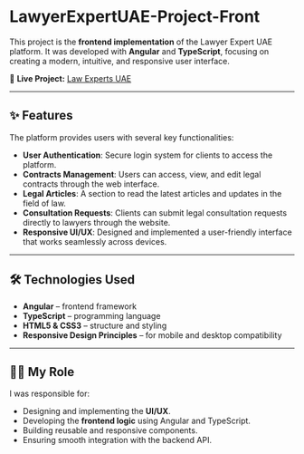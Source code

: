 # LawyerExpertUAE-Project-Front

This project is the **frontend implementation** of the Lawyer Expert UAE platform. It was developed with **Angular** and **TypeScript**, focusing on creating a modern, intuitive, and responsive user interface.

🔗 **Live Project:** [Law Experts UAE](https://lawexpertsuae.com/home)

---

## ✨ Features

The platform provides users with several key functionalities:

* **User Authentication**: Secure login system for clients to access the platform.
* **Contracts Management**: Users can access, view, and edit legal contracts through the web interface.
* **Legal Articles**: A section to read the latest articles and updates in the field of law.
* **Consultation Requests**: Clients can submit legal consultation requests directly to lawyers through the website.
* **Responsive UI/UX**: Designed and implemented a user-friendly interface that works seamlessly across devices.

---

## 🛠️ Technologies Used

* **Angular** – frontend framework
* **TypeScript** – programming language
* **HTML5 & CSS3** – structure and styling
* **Responsive Design Principles** – for mobile and desktop compatibility

---

## 👨‍💻 My Role

I was responsible for:

* Designing and implementing the **UI/UX**.
* Developing the **frontend logic** using Angular and TypeScript.
* Building reusable and responsive components.
* Ensuring smooth integration with the backend API.

